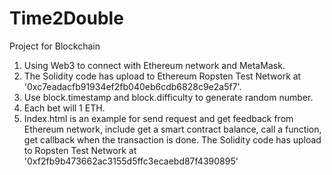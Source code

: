 # Time2Double
Project for Blockchain

1. Using Web3 to connect with Ethereum network and MetaMask.
2. The Solidity code has upload to Ethereum Ropsten Test Network at '0xc7eadacfb91934ef2fb040eb6cdb6828c9e2a5f7'.
3. Use block.timestamp and block.difficulty to generate random number.
4. Each bet will 1 ETH.
5. Index.html is an example for send request and get feedback from Ethereum network, include get a smart contract balance, call a function, get callback when the transaction is done. The Solidity code has upload to Ropsten Test Network at '0xf2fb9b473662ac3155d5ffc3ecaebd87f4390895'
